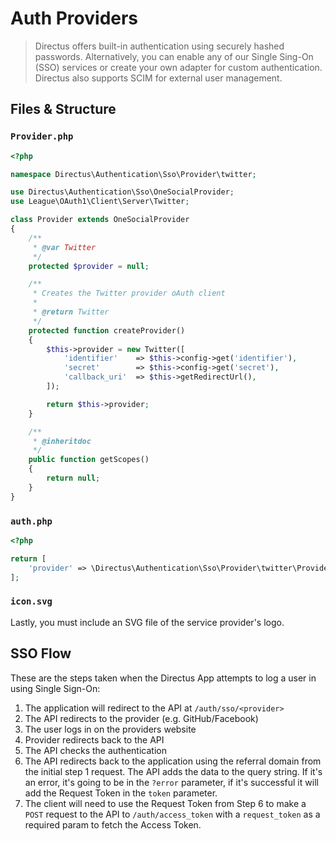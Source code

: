 # Auth Providers

> Directus offers built-in authentication using securely hashed passwords. Alternatively, you can enable any of our Single Sing-On (SSO) services or create your own adapter for custom authentication. Directus also supports SCIM for external user management.

## Files & Structure

### `Provider.php`

```php
<?php

namespace Directus\Authentication\Sso\Provider\twitter;

use Directus\Authentication\Sso\OneSocialProvider;
use League\OAuth1\Client\Server\Twitter;

class Provider extends OneSocialProvider
{
    /**
     * @var Twitter
     */
    protected $provider = null;

    /**
     * Creates the Twitter provider oAuth client
     *
     * @return Twitter
     */
    protected function createProvider()
    {
        $this->provider = new Twitter([
            'identifier'    => $this->config->get('identifier'),
            'secret'        => $this->config->get('secret'),
            'callback_uri'  => $this->getRedirectUrl(),
        ]);

        return $this->provider;
    }

    /**
     * @inheritdoc
     */
    public function getScopes()
    {
        return null;
    }
}
```

### `auth.php`

```php
<?php

return [
    'provider' => \Directus\Authentication\Sso\Provider\twitter\Provider::class
];
```

### `icon.svg`

Lastly, you must include an SVG file of the service provider's logo.

## SSO Flow

These are the steps taken when the Directus App attempts to log a user in using Single Sign-On:

1. The application will redirect to the API at `/auth/sso/<provider>`
2. The API redirects to the provider (e.g. GitHub/Facebook)
3. The user logs in on the providers website
4. Provider redirects back to the API
5. The API checks the authentication
6. The API redirects back to the application using the referral domain from the initial step 1 request. The API adds the data to the query string. If it's an error, it's going to be in the `?error` parameter, if it's successful it will add the Request Token in the `token` parameter.
7. The client will need to use the Request Token from Step 6 to make a `POST` request to the API to `/auth/access_token` with a `request_token` as a required param to fetch the Access Token.